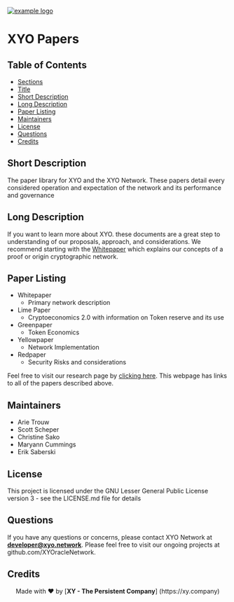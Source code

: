 [example logo]: https://cdn.xy.company/img/brand/XY_Logo_GitHub.png

[![example logo]](https://xy.company)

# XYO Papers

## Table of Contents

-   [Sections](#sections)
-   [Title](#Simple-Consensus-Smart-Contract-Dapp-Library)
-   [Short Description](#short-description)
-   [Long Description](#long-description)
-   [Paper Listing](#paper-listing)
-   [Maintainers](#maintainers)
-   [License](#license)
-   [Questions](#questions)
-   [Credits](#credits)

## Short Description

The paper library for XYO and the XYO Network. These papers detail every considered operation and expectation of the network and its performance and governance

## Long Description

If you want to learn more about XYO. these documents are a great step to understanding of our proposals, approach, and considerations. We recommend starting with the [Whitepaper](./white-paper/XYO-White-Paper.pdf) which explains our concepts of a proof or origin cryptographic network.

## Paper Listing

- Whitepaper
  - Primary network description
- Lime Paper 
  - Cryptoeconomics 2.0 with information on Token reserve and its use
- Greenpaper
  - Token Economics
- Yellowpaper 
  - Network Implementation
- Redpaper
  - Security Risks and considerations

Feel free to visit our research page by [clicking here](https://xyo.network/research
). This webpage has links to all of the papers described above.

## Maintainers
- Arie Trouw
- Scott Scheper
- Christine Sako
- Maryann Cummings
- Erik Saberski

## License

This project is licensed under the  GNU Lesser General Public License
version 3 - see the LICENSE.md file for details

## Questions

If you have any questions or concerns, please contact XYO Network at **developer@xyo.network**. Please feel free to visit our ongoing projects at github.com/XYOracleNetwork.

## Credits

<p align="center">Made with  ❤️  by [<b>XY - The Persistent Company</b>] (https://xy.company)</p>
